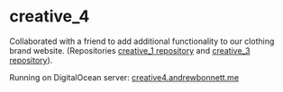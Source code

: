 # creative_4

Collaborated with a friend to add additional functionality to our clothing brand website. (Repositories [creative_1 repository](https://github.com/andrewbonnett/creative_1) and [creative_3 repository](https://github.com/andrewbonnett/creative_3)).

Running on DigitalOcean server: [creative4.andrewbonnett.me](https://creative4.andrewbonnett.me)
